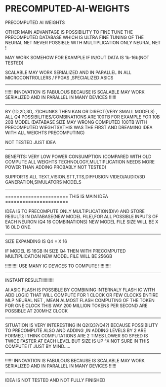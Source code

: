 # PRECOMPUTED-AI-WEIGHTS
PRECOMPUTED AI WEIGHTS

OTHER MAIN ADVANTAGE IS POSSIBILITY TO FINE TUNE THE PRECOMPUTED DATABASE WHICH IS ULTRA FINE TUNING OF THE NEURAL NET NEVER POSSIBLE WITH MULTIPLICATION ONLY NEURAL NET !

MAY WORK SOMEHOW FOR EXAMPLE IF IN/OUT DATA IS 1b-16b(NOT TESTED)

SCALABLE MAY WORK SERIALIZED AND IN PARALLEL IN ALL MICROCONTROLLERS / FPGAS ,SPECIALIZED ASICS
*********************************************************************************************************************
!!!!!! INNOVATION IS FABULOUS BECAUSE IS SCALABLE MAY WORK SERIALIZED AND IN PARALLEL IN MANY DEVICES !!!!!!

*********************************************************************************************************************

BY (1D,2D,3D,..?)CHUNKS THEN KAN OR DIRECT(VERY SMALL MODELS) , 
ALL Q4 POSSIBILITIES/COMBINATIONS  ARE 100TB FOR EXAMPLE FOR 10B 20B MODEL (DATABASE SIZE MAY WRONG COMPUTED 100TB  WITH PRECOMPUTED WIEGHTS)(THIS WAS THE FIRST AND DREAMING IDEA WITH ALL WEIGHTS PRECOMPUTING)

NOT TESTED JUST IDEA
*********************************************************************************************************************



BENEFITS: VERY LOW POWER CONSUMPTION (COMPARED WITH OLD COMPUTE ALL WEIGHTS TECHNOLOGY,MULTIPLICATION NEEDS MORE POWER THAN ADDING PROBABLY NOT TESTED)

SUPPORTS ALL TEXT,VISION,STT,TTS,DIFFUSION VIDEO/AUDIO/3D GANERATION,SIMULATORS MODELS



*********************************************************************************************************************
====================== THIS IS MAIN IDEA ======================

IDEA IS TO PRECOMPUTE ONLY MULTIPLICATION(DIV) AND STORE RESULTS IN DATABASE(NEW MODEL FILE),FOR ALL POSSIBLE INPUTS OF EACH NEURON 
(Q4 16 COMBINATIONS) NEW MODEL FILE SIZE WILL BE X 16 OLD ONE.
*********************************************************************************************************************

SIZE EXPANDING IS Q4 = X 16

IF MODEL IS 16GB IN SIZE Q4 THEN WITH PRECOMPUTED MULTIPLICATION NEW MODEL FILE WILL BE 256GB

!!!!!!!!!! USE MANY IC DEVICES TO COMPUTE !!!!!!!!!!

*********************************************************************************************************************

INSTANT RESULT!!!!!!!!!!

AI ASIC FLASH IS POSSIBLE BY COMBINING INTERNALY FLASH IC WITH ADD LOGIC THAT WILL COMPUTE FOR 1 CLOCK OR FEW CLOCKS
ENTIRE MLP NEURAL NET , MEAN ALMOST FLASH COMPUTING OF THE TOKEN FOR ONE CLOCK
THIS WAY 200 MILLION TOKENS PER SECOND ARE POSSIBLE AT 200MHZ CLOCK

*********************************************************************************************************************

SITUATION IS VERY INTERESTING IN Q2(Q3?/Q4?) BECAUSE POSSIBILITY TO PRECOMPUTE ALSO AND ADDING ,IN ADDING LEVELS BY 2 ARE FORMED,I THINK COMPUTATIONS ARE 2 TIMES LOWER SO SPEED IS TWICE FASTER AT EACH LEVEL BUT SIZE IS UP ^X NOT SURE IN THIS COMPUTE IT JUST BY MIND.....

*********************************************************************************************************************
!!!!!! INNOVATION IS FABULOUS BECAUSE IS SCALABLE MAY WORK SERIALIZED AND IN PARALLEL IN MANY DEVICES !!!!!!

*********************************************************************************************************************

IDEA IS NOT TESTED AND NOT FULLY FINISHED


